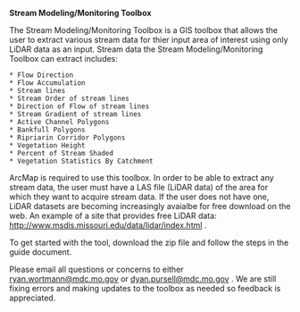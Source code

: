 **Stream Modeling/Monitoring Toolbox**

The Stream Modeling/Monitoring Toolbox is a GIS toolbox that allows the user to extract various stream data for thier input area of interest using only LiDAR data as an input. Stream data the Stream Modeling/Monitoring Toolbox can extract includes:

    * Flow Direction
    * Flow Accumulation
    * Stream lines
    * Stream Order of stream lines
    * Direction of Flow of stream lines
    * Stream Gradient of stream lines
    * Active Channel Polygons
    * Bankfull Polygons
    * Ripriarin Corridor Polygons
    * Vegetation Height
    * Percent of Stream Shaded
    * Vegetation Statistics By Catchment
    
ArcMap is required to use this toolbox. In order to be able to extract any stream data, the user must have a LAS file (LiDAR data) of the area for which they want to acquire stream data. If the user does not have one, LiDAR datasets are becoming increasingly avaialbe for free download on the web. An example of a site that provides free LiDAR data: http://www.msdis.missouri.edu/data/lidar/index.html .

To get started with the tool, download the zip file and follow the steps in the guide document. 

Please email all questions or concerns to either ryan.wortmann@mdc.mo.gov or dyan.pursell@mdc.mo.gov . We are still fixing errors and making updates to the toolbox as needed so feedback is appreciated. 
